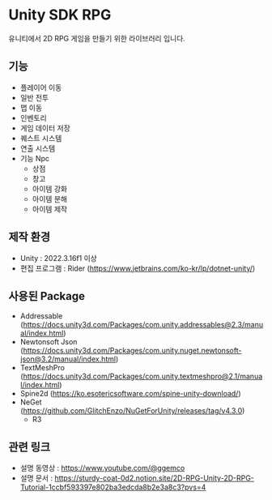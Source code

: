 # Unity SDK RPG
유니티에서 2D RPG 게임을 만들기 위한 라이브러리 입니다.

## 기능
- 플레이어 이동
- 일반 전투
- 맵 이동
- 인벤토리
- 게임 데이터 저장
- 퀘스트 시스템
- 연출 시스템
- 기능 Npc
  - 상점
  - 창고
  - 아이템 강화
  - 아이템 분해
  - 아이템 제작

## 제작 환경
- Unity : 2022.3.16f1 이상
- 편집 프로그램 : Rider (https://www.jetbrains.com/ko-kr/lp/dotnet-unity/)

## 사용된 Package
- Addressable (https://docs.unity3d.com/Packages/com.unity.addressables@2.3/manual/index.html)
- Newtonsoft Json (https://docs.unity3d.com/Packages/com.unity.nuget.newtonsoft-json@3.2/manual/index.html)
- TextMeshPro (https://docs.unity3d.com/Packages/com.unity.textmeshpro@2.1/manual/index.html)
- Spine2d (https://ko.esotericsoftware.com/spine-unity-download/)
- NeGet (https://github.com/GlitchEnzo/NuGetForUnity/releases/tag/v4.3.0)
  - R3

## 관련 링크
- 설명 동영상 : https://www.youtube.com/@ggemco
- 설명 문서 : https://sturdy-coat-0d2.notion.site/2D-RPG-Unity-2D-RPG-Tutorial-1ccbf593397e802ba3edcda8b2e3a8c3?pvs=4
